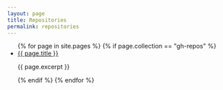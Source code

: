 ```yaml
---
layout: page
title: Repositories
permalink: repositories
---
```

<ul>
    {% for page in site.pages %}
      {% if page.collection == "gh-repos" %}
        <li><a href="{{ page.url }}">{{ page.title }}</a></li>
        <p>{{ page.excerpt }}</p>        
      {% endif %}
    {% endfor %}
</ul>

